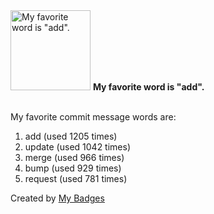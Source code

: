<img src="https://my-badges.github.io/my-badges/favorite-word.png" alt="My favorite word is &quot;add&quot;." title="My favorite word is &quot;add&quot;." width="128">
<strong>My favorite word is &quot;add&quot;.</strong>
<br><br>

My favorite commit message words are:

1. add (used 1205 times)
2. update (used 1042 times)
3. merge (used 966 times)
4. bump (used 929 times)
5. request (used 781 times)


Created by <a href="https://github.com/my-badges/my-badges">My Badges</a>